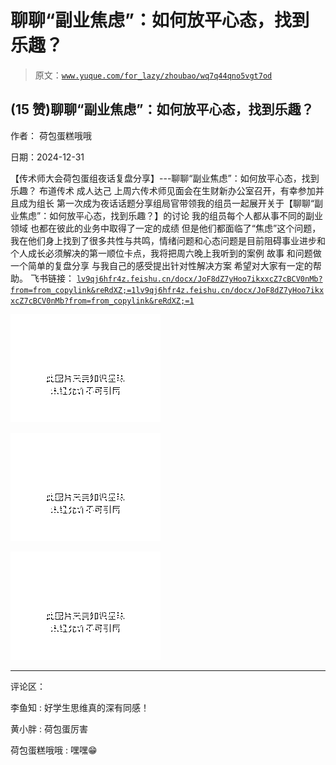# 聊聊“副业焦虑”：如何放平心态，找到乐趣？

> 原文：[`www.yuque.com/for_lazy/zhoubao/wq7q44qno5vgt7od`](https://www.yuque.com/for_lazy/zhoubao/wq7q44qno5vgt7od)

## (15 赞)聊聊“副业焦虑”：如何放平心态，找到乐趣？

作者： 荷包蛋糕哦哦

日期：2024-12-31

【传术师大会荷包蛋组夜话复盘分享】---聊聊“副业焦虑”：如何放平心态，找到乐趣？ 布道传术 成人达己
上周六传术师见面会在生财新办公室召开，有幸参加并且成为组长
第一次成为夜话话题分享组局官带领我的组员一起展开关于【聊聊“副业焦虑”：如何放平心态，找到乐趣？】的讨论 我的组员每个人都从事不同的副业领域
也都在彼此的业务中取得了一定的成绩
但是他们都面临了“焦虑”这个问题，我在他们身上找到了很多共性与共鸣，情绪问题和心态问题是目前阻碍事业进步和个人成长必须解决的第一顺位卡点，我将把周六晚上我听到的案例
故事 和问题做一个简单的复盘分享 与我自己的感受提出针对性解决方案 希望对大家有一定的帮助。 飞书链接： [`lv9qj6hfr4z.feishu.cn/docx/JoF8dZ7yHoo7ikxxcZ7cBCV0nMb?from=from_copylink&reRdXZ;=1`](https://lv9qj6hfr4z.feishu.cn/docx/JoF8dZ7yHoo7ikxxcZ7cBCV0nMb?from=from_copylink&reRdXZ;=1)[`lv9qj6hfr4z.feishu.cn/docx/JoF8dZ7yHoo7ikxxcZ7cBCV0nMb?from=from_copylink&reRdXZ;=1`](https://lv9qj6hfr4z.feishu.cn/docx/JoF8dZ7yHoo7ikxxcZ7cBCV0nMb?from=from_copylink&reRdXZ;=1)

![](img/d8fa813855f843c7d1f8826280519b62.png "None")

![](img/ff5fa684aa3e59d00326cebfccfce39e.png "None")

![](img/b919f4f74d85e7b09fac64d7becd68c0.png "None")

* * *

评论区：

李鱼知 : 好学生思维真的深有同感！

黄小胖 : 荷包蛋厉害

荷包蛋糕哦哦 : 嘿嘿😁